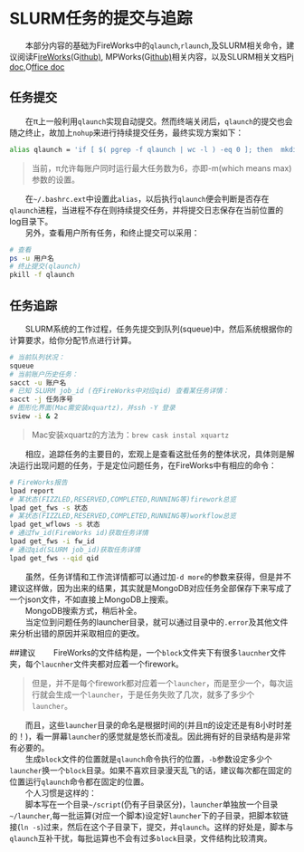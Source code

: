 # SLURM任务的提交与追踪
　　本部分内容的基础为FireWorks中的`qlaunch`,`rlaunch`,及SLURM相关命令，建议阅读F[ireWorks](https://pythonhosted.org/FireWorks/)(G[ithub)](https://github.com/materialsproject/fireworks), MPWorks(G[ithub)](https://github.com/materialsproject/MPWorks)相关内容，以及SLURM相关文档P[i doc](http://pi.sjtu.edu.cn/doc/slurm/),O[ffice doc](http://slurm.schedmd.com/documentation.html)
## 任务提交
　　在π上一般利用`qlaunch`实现自动提交。然而终端关闭后，`qlaunch`的提交也会随之终止，故加上`nohup`来进行持续提交任务，最终实现方案如下：

```sh
alias qlaunch = 'if [ $( pgrep -f qlaunch | wc -l ) -eq 0 ]; then  mkdir -p ./log;  nohup qlaunch -r rapidfire --nlaunches infinite -m 6 --sleep 30 -b 10000 > ./log/qlaunch.out & fi'
```
>当前，π允许每账户同时运行最大任务数为6，亦即-m(which means max)参数的设置。

　　在`~/.bashrc.ext`中设置此`alias`，以后执行`qlaunch`便会判断是否存在`qlaunch`进程，当进程不存在则持续提交任务，并将提交日志保存在当前位置的log目录下。  
　　另外，查看用户所有任务，和终止提交可以采用：

```sh
# 查看
ps -u 用户名
# 终止提交(qlaunch)
pkill -f qlaunch
```
## 任务追踪
　　SLURM系统的工作过程，任务先提交到队列(squeue)中，然后系统根据你的计算要求，给你分配节点进行计算。

```sh
# 当前队列状况：
squeue
# 当前账户历史任务：
sacct -u 账户名
# 已知 SLURM job_id (在FireWorks中对应qid) 查看某任务详情：
sacct -j 任务序号
# 图形化界面(Mac需安装xquartz)，并ssh -Y 登录
sview -i & 2
```
>Mac安装xquartz的方法为：`brew cask instal xquartz`

　　相应，追踪任务的主要目的，宏观上是查看这批任务的整体状况，具体则是解决运行出现问题的任务，于是定位问题任务，在FireWorks中有相应的命令：

```sh
# FireWorks报告
lpad report
# 某状态(FIZZLED,RESERVED,COMPLETED,RUNNING等)firework总览
lpad get_fws -s 状态
# 某状态(FIZZLED,RESERVED,COMPLETED,RUNNING等)workflow总览
lpad get_wflows -s 状态
# 通过fw_id(FireWorks id)获取任务详情
lpad get_fws -i fw_id
# 通过qid(SLURM job_id)获取任务详情
lpad get_fws --qid qid
```
　　虽然，任务详情和工作流详情都可以通过加`-d more`的参数来获得，但是并不建议这样做，因为出来的结果，其实就是MongoDB对应任务全部保存下来写成了一个json文件，不如直接上MongoDB上搜索。  
　　MongoDB搜索方式，稍后补全。  
　　当定位到问题任务的launcher目录，就可以通过目录中的`.error`及其他文件来分析出错的原因并采取相应的更改。

##建议
　　FireWorks的文件结构是，一个`block`文件夹下有很多`laucnher`文件夹，每个`laucnher`文件夹都对应着一个firework。
>但是，并不是每个firework都对应着一个`launcher`，而是至少一个，每次运行就会生成一个`launcher`，于是任务失败了几次，就多了多少个`launcher`。

　　而且，这些`launcher`目录的命名是根据时间的(并且π的设定还是有8小时时差的！)，看一屏幕`launcher`的感觉就是悠长而凌乱。因此拥有好的目录结构是非常有必要的。  
　　生成`block`文件的位置就是`qlaunch`命令执行的位置，`-b`参数设定多少个`launcher`换一个`block`目录。如果不喜欢目录漫天乱飞的话，建议每次都在固定的位置运行`qlaunch`命令都在固定的位置。  
　　个人习惯是这样的：  
　　脚本写在一个目录`~/script`(仍有子目录区分)，`launcher`单独放一个目录`~/launcher`,每一批运算(对应一个脚本)设定好`launcher`下的子目录，把脚本软链接(`ln -s`)过来，然后在这个子目录下，提交，并`qlaunch`。这样的好处是，脚本与`qlaunch`互补干扰，每批运算也不会有过多`block`目录，文件结构比较清爽。